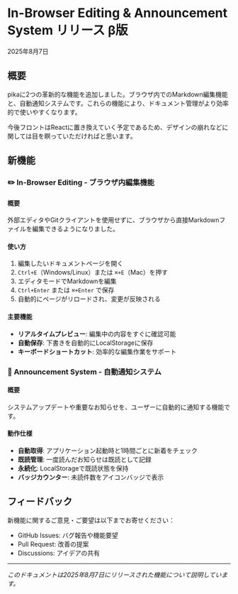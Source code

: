 # In-Browser Editing & Announcement System リリース β版

2025年8月7日

## 概要

pikaに2つの革新的な機能を追加しました。ブラウザ内でのMarkdown編集機能と、自動通知システムです。これらの機能により、ドキュメント管理がより効率的で使いやすくなります。

今後フロントはReactに置き換えていく予定であるため、デザインの崩れなどに関しては目を瞑っていただければと思います。

## 新機能

### ✏️ In-Browser Editing - ブラウザ内編集機能

#### 概要

外部エディタやGitクライアントを使用せずに、ブラウザから直接Markdownファイルを編集できるようになりました。

#### 使い方

1. 編集したいドキュメントページを開く
2. `Ctrl+E`（Windows/Linux）または `⌘+E`（Mac）を押す
3. エディタモードでMarkdownを編集
4. `Ctrl+Enter` または `⌘+Enter` で保存
5. 自動的にページがリロードされ、変更が反映される

#### 主要機能

- **リアルタイムプレビュー**: 編集中の内容をすぐに確認可能
- **自動保存**: 下書きを自動的にLocalStorageに保存
- **キーボードショートカット**: 効率的な編集作業をサポート

### 📢 Announcement System - 自動通知システム

#### 概要

システムアップデートや重要なお知らせを、ユーザーに自動的に通知する機能です。

#### 動作仕様

- **自動取得**: アプリケーション起動時と1時間ごとに新着をチェック
- **既読管理**: 一度読んだお知らせは既読として記録
- **永続化**: LocalStorageで既読状態を保持
- **バッジカウンター**: 未読件数をアイコンバッジで表示

## フィードバック

新機能に関するご意見・ご要望は以下までお寄せください：

- GitHub Issues: バグ報告や機能要望
- Pull Request: 改善の提案
- Discussions: アイデアの共有

---

*このドキュメントは2025年8月7日にリリースされた機能について説明しています。*
